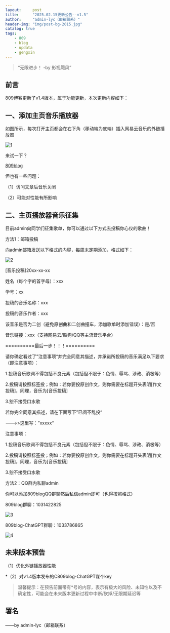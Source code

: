 ```yaml
---
layout:     post
title:      "2025.02.15更新公告--v1.5"
author:     "admin-lyc（邮箱联系）"
header-img: "img/post-bg-2015.jpg"
catalog: true
tags:
    - 809
    - blog
    - updata
    - gengxin
---
```


> “无限进步！ -by 影视飓风”

## 前言

<p>809博客更新了v1.4版本，属于功能更新，本次更新内容如下：</p>

## 一、添加主页音乐播放器

<p>如图所示，每次打开主页都会在右下角（移动端为底端）插入网易云音乐的外链播放器</p>

![1](/img/wyyyy-1.jpg "效果图")

<p>来试一下？</p>

[809blog](https://809blog.us.kg/)
  
<p>但也有一些问题：</p>

<p>（1）访问文章后音乐关闭</p>

<p>（2）可能对性能有所影响</p>

## 二、主页播放器音乐征集

<p>目前admin向同学们征集歌单，你可以通过以下方式去投稿你心仪的歌曲！</p>

<p>方法1：邮箱投稿</p>

<p>向admin邮箱发送以下格式的内容，每周末定期添加，格式如下：</p>

![2](/img/wyyyy-2.jpg "投稿格式")

  [音乐投稿]20xx-xx-xx</p>
  姓名（每个字的首字母）：xxx</p>
  学号：xx</p>
  投稿的音乐名称：xxx</p>
  投稿的音乐作者：xxx</p>
  该音乐是否为二创（避免原创曲和二创曲撞车，添加歌单时添加错误）：是/否</p>
  音乐链接：xxx（支持网易云/酷狗/QQ等主流音乐平台）</p>
  ==========最后一步！！！==========</p>
  请你确定看过了”注意事项“并完全同意其描述，并承诺所投稿的音乐满足以下要求（即注意事项）：</p>
  1.投稿音乐歌词不得包括不良元素（包括但不限于：色情、辱骂、涉政、消极等）</p>

  2.投稿请按照标签投；例如：若你要投原创作文，则你需要在标题开头表明[作文投稿]，同理，音乐为[音乐投稿]</p>

  3.恕不接受口水歌</p>

  若你完全同意其描述，请在下面写下”已阅不乱投“</p>
  --->>这里写：”xxxxx“</p>

<p>注意事项：</p>

<p>1.投稿音乐歌词不得包括不良元素（包括但不限于：色情、辱骂、涉政、消极等）</p>

<p>2.投稿请按照标签投；例如：若你要投原创作文，则你需要在标题开头表明[作文投稿]，同理，音乐为[音乐投稿]</p>

<p>3.恕不接受口水歌</p>

<p>方法2：QQ群内私聊admin</p>

<p>你可以添加809blogQQ群聊然后私信admin即可（也得按照格式）</p>

<p>809blog群聊：1031422825</p>

![3](/img/qrcode_1739625505374.jpg "809blog-群聊")

<p>809blog-ChatGPT群聊：1033786865</p>

![4](/img/qrcode_1739625780965.jpg "809blog-ChatGPT")

## 未来版本预告

<p>（1）优化外链播放器性能</p>

<p>*（2）对v1.4版本发布的C809blog-ChatGPT谋个key</p>

> 温馨提示：在预告前面带有*号的内容，表示有极大的风险、未知性以及不确定性，可能会在未来版本更新过程中中断/砍掉/无限期延迟等

<p id = "build"></p>

## 署名</p>

<p>——by admin-lyc（邮箱联系）</p>
